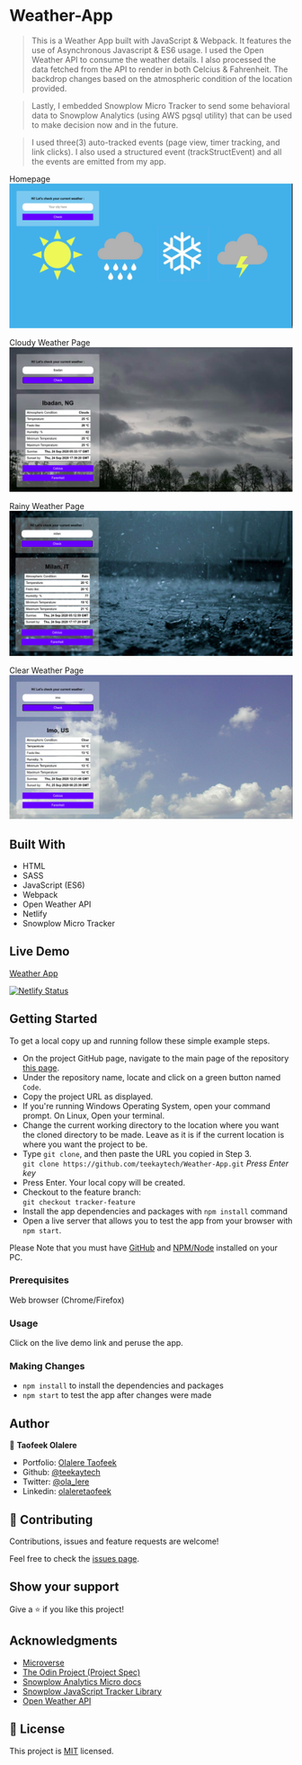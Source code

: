 # Weather-App

> This is a Weather App built with JavaScript &amp; Webpack. It features the use of Asynchronous Javascript & ES6 usage. I used the Open Weather API to consume the weather details. I also processed the data fetched from the API to render in both Celcius & Fahrenheit. The backdrop changes based on the atmospheric condition of the location provided.

> Lastly, I embedded Snowplow Micro Tracker to send some behavioral data to Snowplow Analytics (using AWS pgsql utility) that can be used to make decision now and in the future.

> I used three(3) auto-tracked events (page view, timer tracking, and link clicks). I also used a structured event (trackStructEvent) and all the events are emitted from my app.

Homepage
![Landing page](src/assets/images/screenshots/first.png)

Cloudy Weather Page
![cloud page](src/assets/images/screenshots/second.png)

Rainy Weather Page
![Rain page](src/assets/images/screenshots/third.png)

Clear Weather Page
![Clear page](src/assets/images/screenshots/forth.png)

## Built With

- HTML
- SASS
- JavaScript (ES6)
- Webpack
- Open Weather API
- Netlify
- Snowplow Micro Tracker

## Live Demo

<a href="https://wappjs.netlify.app/" target="_blank">Weather App</a>

[![Netlify Status](https://api.netlify.com/api/v1/badges/d9522c2e-5f11-412b-95a0-8f2d136c8cbc/deploy-status)](https://app.netlify.com/sites/wappjs/deploys)

## Getting Started

To get a local copy up and running follow these simple example steps.

- On the project GitHub page, navigate to the main page of the repository [this page](https://github.com/teekaytech/Weather-App.git).
- Under the repository name, locate and click on a green button named `Code`.
- Copy the project URL as displayed.
- If you're running Windows Operating System, open your command prompt. On Linux, Open your terminal.
- Change the current working directory to the location where you want the cloned directory to be made. Leave as it is if the current location is where you want the project to be.
- Type `git clone`, and then paste the URL you copied in Step 3.<br>
  `git clone https://github.com/teekaytech/Weather-App.git` <em>Press Enter key</em><br>
- Press Enter. Your local copy will be created.
- Checkout to the feature branch: <br>
  `git checkout tracker-feature`
- Install the app dependencies and packages with `npm install` command
- Open a live server that allows you to test the app from your browser with `npm start`.

Please Note that you must have [GitHub](https://gist.github.com/derhuerst/1b15ff4652a867391f03) and [NPM/Node](https://nodejs.org/en/download/) installed on your PC.

### Prerequisites

Web browser (Chrome/Firefox)

### Usage

Click on the live demo link and peruse the app.

### Making Changes

- `npm install` to install the dependencies and packages
- `npm start` to test the app after changes were made

## Author

👤 **Taofeek Olalere**

- Portfolio: [Olalere Taofeek](https://taofeekolalere.me/)
- Github: [@teekaytech](https://github.com/teekaytech)
- Twitter: [@ola_lere](https://twitter.com/ola_lere)
- Linkedin: [olaleretaofeek](https://linkedin.com/in/olaleretaofeek)

## 🤝 Contributing

Contributions, issues and feature requests are welcome!

Feel free to check the [issues page](issues/).

## Show your support

Give a ⭐️ if you like this project!

## Acknowledgments

- [Microverse](https://.microverse.org/)
- [The Odin Project (Project Spec)](https://www.theodinproject.com/courses/javascript/lessons/weather-app)
- [Snowplow Analytics Micro docs](https://github.com/snowplow-incubator/snowplow-micro/)
- [Snowplow JavaScript Tracker Library](https://docs.snowplowanalytics.com/docs/collecting-data/collecting-from-own-applications/javascript-trackers/javascript-tracker/)
- [Open Weather API](https://openweathermap.org/api)

## 📝 License

This project is [MIT](lic.url) licensed.

